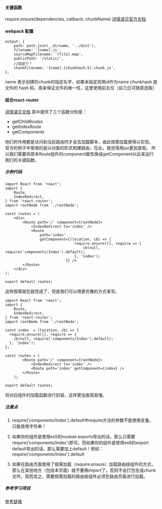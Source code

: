 #### 关键函数

require.ensure(dependencies, callback, chunkName)
[详情请见官方文档](https://webpack.github.io/docs/code-splitting.html)

#### webpack 配置
```
output: {
    path: path.join(__dirname, '../dist'),
    filename: '[name].js',
    sourceMapFilename: '[file].map',
    publicPath: '/static/',
    //加这个！
    chunkFilename: '[name].[chunkhash:5].chunk.js',
},
```

name 表示创建的chunk的指定名字，如果未指定则用id作为name
chunkhash 是文件的 hash 码，用来保证文件的唯一性，这里使用前五位（前几位可随意选取）

#### 结合react-router
[详情请见文档](https://react-guide.github.io/react-router-cn/docs/guides/advanced/DynamicRouting.html)
其中提供了三个函数分别是：
- getChildRoutes
- getIndexRoute
- getComponents

他们的作用都是访问到当前路由时才会去加载脚本，由此按需加载便得以实现。
官方的例子中使用的是以对象的形式构建路由，在此，我觉得用jsx更加直观。
所以我们需要将原本Route组件的component属性换成getComponent以此来运行我们的关键函数。

##### 示例代码
```
import React from 'react';
import {
    Route,
    IndexRedirect,
} from 'react-router';
import rootNode from './rootNode';

const routes = (
    <div>
        <Route path='/' component={rootNode}>
            <IndexRedirect to='index' />
            <Route
                path='index'
                getComponent={(location, cb) => {
                                require.ensure([], require => {
                                    cb(null, require('components/Index').default);
                                }, 'index');
                            }} />
        </Route>
    </div>
);

export default routes;
```
这样按需就在就完成了，但是我们可以用更优雅的方式来写。
```
import React from 'react';
import {
    Route,
    IndexRedirect,
} from 'react-router';
import rootNode from './rootNode';

const index  = (location, cb) => {
  require.ensure([], require => {
    cb(null, require('components/Index').default);
  }, 'index');
};

const routes = (
        <Route path='/' component={rootNode}>
            <IndexRedirect to='index' />
            <Route path='index' getComponent={index} />
        </Route>
    );

export default routes;
```
将对应组件的加载函数进行封装，这样更加直观易懂。

##### 注意点

1. require('components/Index').default中require方法的参数不能使用变量，只能使用字符串！

2. 如果你的组件是使用es5的module.exports导出的话，那么只需要require('components/Index')即可。而如果你的组件是使用es6的export default导出的话，那么需要加上default！例如：require('components/Index').default

3. 如果在路由页面使用了按需加载（require.ensure）加载路由级组件的方式，那么在其他地方（包括本页面）就不要再import了，否则不会打包生成chunk文件。简而言之，需要按需加载的路由级组件必须在路由页面进行加载。 

##### 参考学习项目
[参考链接](https://github.com/leesx/react-pxq)
